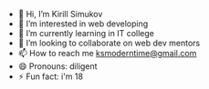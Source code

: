 - 👋 Hi, I’m Kirill Simukov
- 👀 I’m interested in web developing
- 🌱 I’m currently learning in IT college
- 💞️ I’m looking to collaborate on web dev mentors
- 📫 How to reach me ksmoderntime@gmail.com
- 😄 Pronouns: diligent
- ⚡ Fun fact: i'm 18

<!---
DripSlimers/DripSlimers is a ✨ special ✨ repository because its `README.md` (this file) appears on your GitHub profile.
You can click the Preview link to take a look at your changes.
--->
